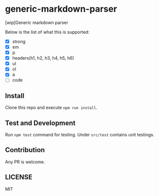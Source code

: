 # generic-markdown-parser
[wip]Generic markdown parser

Below is the list of what this is supported:
- [x] strong
- [x] em
- [x] p
- [x] headers(h1, h2, h3, h4, h5, h6)
- [x] ul
- [x] ol
- [x] a
- [ ] code

## Install
Clone this repo and execute `npm run install`.

## Test and Development
Run `npm test` command for testing. Under `src/test` contains unit testings.

## Contribution
Any PR is welcome.

## LICENSE
MIT

